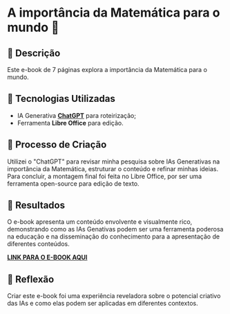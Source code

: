 # A importância da Matemática para o mundo 🚀

## 📒 Descrição
Este e-book de 7 páginas explora a importância da Matemática para o mundo.

## 🤖 Tecnologias Utilizadas
- IA Generativa **[ChatGPT](https://chat.openai.com)** para roteirização;
- Ferramenta **Libre Office** para edição.

## 🧐 Processo de Criação
Utilizei o "ChatGPT" para revisar minha pesquisa sobre IAs Generativas na importância da Matemática, estruturar o conteúdo e refinar minhas ideias. Para concluir, a montagem final foi feita no Libre Office, por ser uma ferramenta open-source para edição de texto.

## 🚀 Resultados
O e-book apresenta um conteúdo envolvente e visualmente rico, demonstrando como as IAs Genativas podem ser uma ferramenta poderosa na educação e na disseminação do conhecimento para a apresentação de diferentes conteúdos.

**[LINK PARA O E-BOOK AQUI](https://docs.google.com/document/d/1l5JDj6O2EMJSroEIc9sThdgs2TdcfuHMhVjTwNDZFsk/edit?usp=sharing)**

## 💭 Reflexão
Criar este e-book foi uma experiência reveladora sobre o potencial criativo das IAs e como elas podem ser aplicadas em diferentes contextos.
